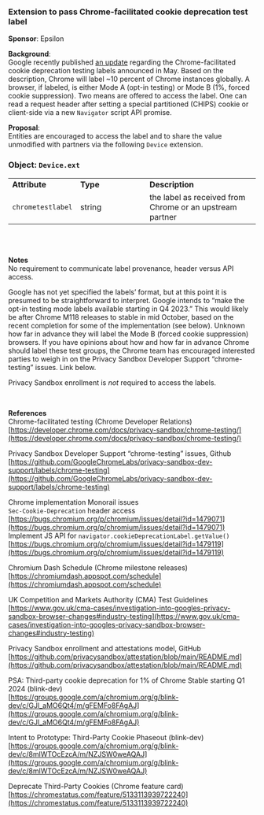 ### Extension to pass Chrome-facilitated cookie deprecation test label

**Sponsor**: Epsilon

**Background**:  
Google recently published [an update](https://developer.chrome.com/docs/privacy-sandbox/chrome-testing/) regarding the Chrome-facilitated cookie deprecation testing labels announced in May. Based on the description, Chrome will label ~10 percent of Chrome instances globally. A browser, if labeled, is either Mode A (opt-in testing) or Mode B (1%, forced cookie suppression). Two means are offered to access the label. One can read a request header after setting a special partitioned (CHIPS) cookie or client-side via a new `Navigator` script API promise.

**Proposal**:  
Entities are encouraged to access the label and to share the value unmodified with partners via the following `Device` extension.

### Object: `Device.ext` <a name="object"></a>
 <table>
  <tr>
    <td><strong>Attribute&nbsp;&nbsp;&nbsp;&nbsp;&nbsp;&nbsp;&nbsp;&nbsp;</strong></td>
    <td><strong>Type&nbsp;&nbsp;&nbsp;&nbsp;&nbsp;&nbsp;&nbsp;&nbsp;&nbsp;&nbsp;&nbsp;&nbsp;&nbsp;&nbsp;&nbsp;&nbsp;&nbsp;&nbsp;&nbsp;&nbsp;</strong></td>
    <td><strong>Description</strong></td>
  </tr>
  <tr>
    <td><code>chrometestlabel</code></td>
    <td>string</td>
    <td>the label as received from Chrome or an upstream partner</td>
  </tr>
</table>

<br/><br/>  
  
**Notes**  
No requirement to communicate label provenance, header versus API access.

Google has not yet specified the labels’ format, but at this point it is presumed to be straightforward to interpret. Google intends to “make the opt-in testing mode labels available starting in Q4 2023.” This would likely be after Chrome M118 releases to stable in mid October, based on the recent completion for some of the implementation (see below). Unknown how far in advance they will label the Mode B (forced cookie suppression) browsers. If you have opinions about how and how far in advance Chrome should label these test groups, the Chrome team has encouraged interested parties to weigh in on the Privacy Sandbox Developer Support “chrome-testing” issues. Link below. 

Privacy Sandbox enrollment is _not_ required to access the labels.  

<br/>

**References**  
Chrome-facilitated testing (Chrome Developer Relations)  
[https://developer.chrome.com/docs/privacy-sandbox/chrome-testing/](https://developer.chrome.com/docs/privacy-sandbox/chrome-testing/)

Privacy Sandbox Developer Support “chrome-testing” issues, Github  
[https://github.com/GoogleChromeLabs/privacy-sandbox-dev-support/labels/chrome-testing](https://github.com/GoogleChromeLabs/privacy-sandbox-dev-support/labels/chrome-testing)

Chrome implementation Monorail issues  
`Sec-Cookie-Deprecation` header access  
[https://bugs.chromium.org/p/chromium/issues/detail?id=1479071](https://bugs.chromium.org/p/chromium/issues/detail?id=1479071)  
Implement JS API for `navigator.cookieDeprecationLabel.getValue()`  
[https://bugs.chromium.org/p/chromium/issues/detail?id=1479119](https://bugs.chromium.org/p/chromium/issues/detail?id=1479119)

Chromium Dash Schedule (Chrome milestone releases)  
[https://chromiumdash.appspot.com/schedule](https://chromiumdash.appspot.com/schedule)

UK Competition and Markets Authority (CMA) Test Guidelines  
[https://www.gov.uk/cma-cases/investigation-into-googles-privacy-sandbox-browser-changes#industry-testing](https://www.gov.uk/cma-cases/investigation-into-googles-privacy-sandbox-browser-changes#industry-testing)

Privacy Sandbox enrollment and attestations model, GitHub  
[https://github.com/privacysandbox/attestation/blob/main/README.md](https://github.com/privacysandbox/attestation/blob/main/README.md)

PSA: Third-party cookie deprecation for 1% of Chrome Stable starting Q1 2024 (blink-dev)  
[https://groups.google.com/a/chromium.org/g/blink-dev/c/GJl_aMO6Qt4/m/gFEMFo8FAgAJ](https://groups.google.com/a/chromium.org/g/blink-dev/c/GJl_aMO6Qt4/m/gFEMFo8FAgAJ)  
  
Intent to Prototype: Third-Party Cookie Phaseout (blink-dev)  
[https://groups.google.com/a/chromium.org/g/blink-dev/c/8mlWTOcEzcA/m/NZJSW0weAQAJ](https://groups.google.com/a/chromium.org/g/blink-dev/c/8mlWTOcEzcA/m/NZJSW0weAQAJ)
 
Deprecate Third-Party Cookies (Chrome feature card)  
[https://chromestatus.com/feature/5133113939722240](https://chromestatus.com/feature/5133113939722240)

